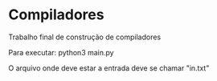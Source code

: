 # Compiladores
Trabalho final de construção de compiladores 

Para executar:
    python3 main.py

O arquivo onde deve estar a entrada deve se chamar "in.txt"